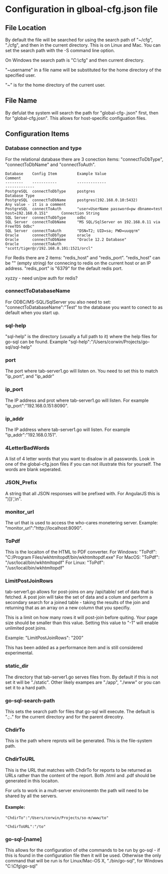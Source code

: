 # Configuration in glboal-cfg.json file

## File Location 

By default the file will be searched for using the search path of "~/cfg", "./cfg", and then in the current directory.
This is on Linux and Mac.  You can set the search path with the -S command line option.

On Windows the search path is "C:\cfg" and then current directory.

"~username" in a file name will be substituted for the home directory of the specified user.

"~" is for the home directory of the current user.


## File Name

By defulat the system will search the path for "global-cfg-<HOSTNAME>.json" first, then for "global-cfg.josn".
This allows for host-specific configuation files.

## Configuration Items


### Database connection and type

For the relational database there are 3 conection items: "connectToDbType", "connectToDbName" and
"connectToAuth".

	Database	Config Item			Example Value													Comment
	--------	-----------			-------------													-------------
	PostgreSQL	connectToDbType		postgres														Database Type
	PostgreSQL	connectToDbName		postgres(192.168.0.10:5432)										Any value - it is a comment
	PostgreSQL	connectToAuth		"user=UserName password=pw dbname=test host=192.168.0.151"		Connection String
	SQL Server	connectToDbType		odbc
	SQL Server	connectToDbName		"MS SQL/SqlServer on 192.168.0.11 via FreeTDS Odbc"
	SQL Server	connectToAuth		"DSN=T2; UID=sa; PWD=uuqqrm"
	Oracle		connectToDbType		oracle
	Oracle		connectToDbName		"Oracle 12.2 Database"
	Oracle 		connectToAuth		"scott/tiger@//192.168.0.101:1521/orcl"

For Redis there are 2 items: "redis_host" and "redis_port".  "redis_host" can be "" (empty string) for 
connecing to redis on the current host or an IP address.  "redis_port" is "6379" for the default
redis port.

xyzzy - need un/pw auth for redis?

### connectToDatabaseName

For ODBC/MS-SQL/SqlServer you also need to set:
"connectToDatabaseName":"Test" to the database you want to conect to as
default when you start up.

### sql-help

"sql-help" is the directory (usually a full path to it) where the help files for go-sql can be found.
Example "sql-help":"/Users/corwin/Projects/go-sql/sql-help"


### port

The port where tab-server1.go will listen on.  You need to set this to match "ip_port", and "ip_addr"

### ip_port

The IP address and prot where tab-server1.go will listen.  For example
"ip_port":"192.168.0.151:8090".

### ip_addr

The IP address where tab-server1.go will listen.  For example
"ip_addr":"192.168.0.151".

### 4LetterBadWords

A list of 4 letter words that you want to disalow in all passwords.  Look in one of the global-cfg.json
files if you can not illustrate this for yourself.  The words are blank seperated.

### JSON_Prefix

A string that all JSON responses will be prefixed with.  For AngularJS this is ")]}',\n".

### monitor_url

The url that is used to access the who-cares monetering server.
Example: "monitor_url":"http://localhost:8090".

### ToPdf

This is the locaiton of the HTML to PDF converter.
For Windows: "ToPdf": "C:/Program Files/wkhtmltopdf/bin/wkhtmltopdf.exe"
For MacOS: "ToPdf": "/usr/local/bin/wkhtmltopdf"
For Linux: "ToPdf": "/usr/local/bin/wkhtmltopdf"


### LimitPostJoinRows

tab-server1.go allows for post-joins on any /api/table/<name> set of data that is
fetched.  A post join will take the set of data and a colum and perform a secondary
search for a joined table - taking the results of the join and returning that as
an array on a new column that you specifiy.

This is a limit on how many rows it will post-join before quiting.  Your page size
should be smaller than this value.  Setting this value to "-1" will enable unlimited
post joins.  

Example: "LimitPostJoinRows": "200"

This has been added as a performance item and is still considered experimental.

### static_dir

The directory that tab-server1.go serves files from.  By default if this is not
set it will be "./static".  Other likely exampes are "./app", "./www" or you can
set it to a hard path.

### go-sql-search-path

This sets the search path for files that go-sql will execute.  The
default is ".;.." for the current directory and for the parent 
direcotry.


### ChdirTo

This is the path where reprots will be generated.  This is the file-system path.

### ChdirToURL

This is the URL that matches with ChdirTo for reports to be returned as URLs
rather than the content of the report.   Both .html and .pdf should be 
generated in this locaiton.

For urls to work in a mult-server environemtn the path will need to be shared
by all the servers.

#### Example:

	"ChdirTo":"/Users/corwin/Projects/so-m/www/to"

	"ChdirToURL":"/to"

### go-sql-[name]

This allows for the configuration of othe commands to be run by go-sql - if this is found 
in the configuration file then it will be used.  Otherwise the only command that will
be run is for Linux/Mac-OS X, "./bin/go-sql", for Windows "C:\Cfg\go-sql"

